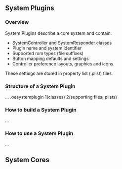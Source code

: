 ## System Plugins

### Overview
System Plugins describe a core system and contain:

* SystemController and SystemResponder classes
* Plugin name and system identifier
* Supported rom types (file suffixes)
* Button mapping defaults and settings
* Controller preference layouts, graphics and icons.

These settings are stored in property list (.plist) files.

### Structure of a System Plugin
...
.oesystemplugin
1(classes)
2(supporting files, plists)

### How to build a System Plugin
...

### How to use a System Plugin
...


## System Cores